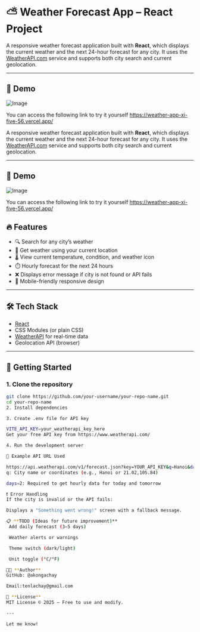 # ⛅ Weather Forecast App – React Project

A responsive weather forecast application built with **React**, which displays the current weather and the next 24-hour forecast for any city. It uses the [WeatherAPI.com](https://www.weatherapi.com/) service and supports both city search and current geolocation.

---

## 📸 Demo

![Image](https://github.com/user-attachments/assets/dd2a38bd-46e9-46bc-bdcb-4a7bb825b7e5)

You can access the following link to try it yourself
https://weather-app-xi-five-56.vercel.app/

A responsive weather forecast application built with **React**, which displays the current weather and the next 24-hour forecast for any city. It uses the [WeatherAPI.com](https://www.weatherapi.com/) service and supports both city search and current geolocation.

---

## 📸 Demo

![Image](https://github.com/user-attachments/assets/dd2a38bd-46e9-46bc-bdcb-4a7bb825b7e5)

You can access the following link to try it yourself
https://weather-app-xi-five-56.vercel.app/
## 🔥 Features

- 🔍 Search for any city’s weather
- 📍 Get weather using your current location
- 🌡️ View current temperature, condition, and weather icon
- ⏱️ Hourly forecast for the next 24 hours
- ❌ Displays error message if city is not found or API fails
- 📱 Mobile-friendly responsive design

---

## 🛠️ Tech Stack

- [React](https://reactjs.org/)
- CSS Modules (or plain CSS)
- [WeatherAPI](https://www.weatherapi.com/) for real-time data
- Geolocation API (browser)

---

## 🚀 Getting Started

### 1. Clone the repository
```bash
git clone https://github.com/your-username/your-repo-name.git
cd your-repo-name
2. Install dependencies

3. Create .env file for API key

VITE_API_KEY=your_weatherapi_key_here
Get your free API key from https://www.weatherapi.com/

4. Run the development server

🧪 Example API URL Used

https://api.weatherapi.com/v1/forecast.json?key=YOUR_API_KEY&q=Hanoi&days=2
q: City name or coordinates (e.g., Hanoi or 21.02,105.84)

days=2: Required to get hourly data for today and tomorrow

❗ Error Handling
If the city is invalid or the API fails:

Displays a "Something went wrong!" screen with a fallback message.

📋 **TODO (Ideas for future improvement)**
 Add daily forecast (3–5 days)

 Weather alerts or warnings

 Theme switch (dark/light)

 Unit toggle (°C/°F)

👨‍💻 **Author**
GitHub: @akongachay

Email:tenlachay@gmail.com

🧾 **License**
MIT License © 2025 — Free to use and modify.

---

Let me know!
